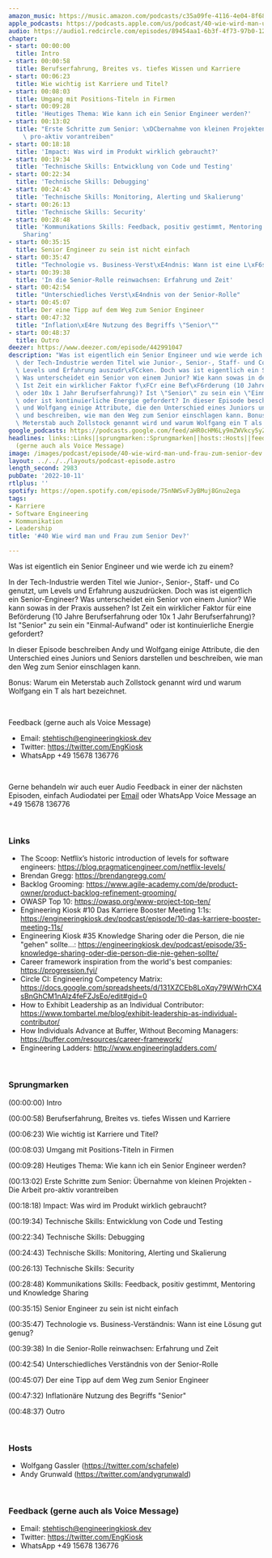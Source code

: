 ```yaml
---
amazon_music: https://music.amazon.com/podcasts/c35a09fe-4116-4e04-8f68-77d61b112e46/episodes/b372c190-8901-40dd-9bb8-3577e14a0dd1/engineering-kiosk-40-wie-wird-man-und-frau-zum-senior-dev
apple_podcasts: https://podcasts.apple.com/us/podcast/40-wie-wird-man-und-frau-zum-senior-dev/id1603082924?i=1000582229449&uo=4
audio: https://audio1.redcircle.com/episodes/89454aa1-6b3f-4f73-97b0-128c69f11f37/stream.mp3
chapter:
- start: 00:00:00
  title: Intro
- start: 00:00:58
  title: Berufserfahrung, Breites vs. tiefes Wissen und Karriere
- start: 00:06:23
  title: Wie wichtig ist Karriere und Titel?
- start: 00:08:03
  title: Umgang mit Positions-Titeln in Firmen
- start: 00:09:28
  title: 'Heutiges Thema: Wie kann ich ein Senior Engineer werden?'
- start: 00:13:02
  title: "Erste Schritte zum Senior: \xDCbernahme von kleinen Projekten - Die Arbeit\
    \ pro-aktiv vorantreiben"
- start: 00:18:18
  title: 'Impact: Was wird im Produkt wirklich gebraucht?'
- start: 00:19:34
  title: 'Technische Skills: Entwicklung von Code und Testing'
- start: 00:22:34
  title: 'Technische Skills: Debugging'
- start: 00:24:43
  title: 'Technische Skills: Monitoring, Alerting und Skalierung'
- start: 00:26:13
  title: 'Technische Skills: Security'
- start: 00:28:48
  title: 'Kommunikations Skills: Feedback, positiv gestimmt, Mentoring und Knowledge
    Sharing'
- start: 00:35:15
  title: Senior Engineer zu sein ist nicht einfach
- start: 00:35:47
  title: "Technologie vs. Business-Verst\xE4ndnis: Wann ist eine L\xF6sung gut genug?"
- start: 00:39:38
  title: 'In die Senior-Rolle reinwachsen: Erfahrung und Zeit'
- start: 00:42:54
  title: "Unterschiedliches Verst\xE4ndnis von der Senior-Rolle"
- start: 00:45:07
  title: Der eine Tipp auf dem Weg zum Senior Engineer
- start: 00:47:32
  title: "Inflation\xE4re Nutzung des Begriffs \"Senior\""
- start: 00:48:37
  title: Outro
deezer: https://www.deezer.com/episode/442991047
description: "Was ist eigentlich ein Senior Engineer und wie werde ich zu einem? In\
  \ der Tech-Industrie werden Titel wie Junior-, Senior-, Staff- und Co genutzt, um\
  \ Levels und Erfahrung auszudr\xFCcken. Doch was ist eigentlich ein Senior-Engineer?\
  \ Was unterscheidet ein Senior von einem Junior? Wie kann sowas in der Praxis aussehen?\
  \ Ist Zeit ein wirklicher Faktor f\xFCr eine Bef\xF6rderung (10 Jahre Berufserfahrung\
  \ oder 10x 1 Jahr Berufserfahrung)? Ist \"Senior\" zu sein ein \"Einmal-Aufwand\"\
  \ oder ist kontinuierliche Energie gefordert? In dieser Episode beschreiben Andy\
  \ und Wolfgang einige Attribute, die den Unterschied eines Juniors und Seniors darstellen\
  \ und beschreiben, wie man den Weg zum Senior einschlagen kann. Bonus: Warum ein\
  \ Meterstab auch Zollstock genannt wird und warum Wolfgang ein T als hart bezeichnet."
google_podcasts: https://podcasts.google.com/feed/aHR0cHM6Ly9mZWVkcy5yZWRjaXJjbGUuY29tLzBlY2ZkZmQ3LWZkYTEtNGMzZC05NTE1LTQ3NjcyN2Y5ZGY1ZQ/episode/MGYxMGNjMTktMDExNS00Njc4LThkYmMtOWMxYmRhYzM5MTQ2?sa=X&ved=2ahUKEwjJpJPctdf6AhUIrXIEHd9zDtgQkfYCegQIARAF
headlines: links::Links||sprungmarken::Sprungmarken||hosts::Hosts||feedback-gerne-auch-als-voice-message::Feedback
  (gerne auch als Voice Message)
image: /images/podcast/episode/40-wie-wird-man-und-frau-zum-senior-dev.jpg
layout: ../../../layouts/podcast-episode.astro
length_second: 2983
pubDate: '2022-10-11'
rtlplus: ''
spotify: https://open.spotify.com/episode/75nNWSvFJyBMuj8Gnu2ega
tags:
- Karriere
- Software Engineering
- Kommunikation
- Leadership
title: '#40 Wie wird man und Frau zum Senior Dev?'

---
```

<p>Was ist eigentlich ein Senior Engineer und wie werde ich zu einem?</p><p>In der Tech-Industrie werden Titel wie Junior-, Senior-, Staff- und Co genutzt, um Levels und Erfahrung auszudrücken. Doch was ist eigentlich ein Senior-Engineer? Was unterscheidet ein Senior von einem Junior? Wie kann sowas in der Praxis aussehen? Ist Zeit ein wirklicher Faktor für eine Beförderung (10 Jahre Berufserfahrung oder 10x 1 Jahr Berufserfahrung)? Ist &#34;Senior&#34; zu sein ein &#34;Einmal-Aufwand&#34; oder ist kontinuierliche Energie gefordert?</p><p>In dieser Episode beschreiben Andy und Wolfgang einige Attribute, die den Unterschied eines Juniors und Seniors darstellen und beschreiben, wie man den Weg zum Senior einschlagen kann.</p><p>Bonus: Warum ein Meterstab auch Zollstock genannt wird und warum Wolfgang ein T als hart bezeichnet.</p><p><br></p><p>Feedback (gerne auch als Voice Message)</p><ul><li>Email: <a href="mailto:stehtisch@engineeringkiosk.dev" rel="nofollow">stehtisch@engineeringkiosk.dev</a></li><li>Twitter: <a href="https://twitter.com/EngKiosk" rel="nofollow">https://twitter.com/EngKiosk</a></li><li>WhatsApp +49 15678 136776</li></ul><p><br></p><p>Gerne behandeln wir auch euer Audio Feedback in einer der nächsten Episoden, einfach Audiodatei per <a href="https://engineeringkiosk.dev/kontakt/">Email</a> oder WhatsApp Voice Message an +49 15678 136776</p><p><br></p><h3 id="links">Links</h3><ul><li>The Scoop: Netflix’s historic introduction of levels for software engineers: <a href="https://blog.pragmaticengineer.com/netflix-levels/" rel="nofollow">https://blog.pragmaticengineer.com/netflix-levels/</a></li><li>Brendan Gregg: <a href="https://brendangregg.com/" rel="nofollow">https://brendangregg.com/</a></li><li>Backlog Grooming: <a href="https://www.agile-academy.com/de/product-owner/product-backlog-refinement-grooming/" rel="nofollow">https://www.agile-academy.com/de/product-owner/product-backlog-refinement-grooming/</a></li><li>OWASP Top 10: <a href="https://owasp.org/www-project-top-ten/" rel="nofollow">https://owasp.org/www-project-top-ten/</a></li><li>Engineering Kiosk #10 Das Karriere Booster Meeting 1:1s: <a href="https://engineeringkiosk.dev/podcast/episode/10-das-karriere-booster-meeting-11s/">https://engineeringkiosk.dev/podcast/episode/10-das-karriere-booster-meeting-11s/</a></li><li>Engineering Kiosk #35 Knowledge Sharing oder die Person, die nie &#34;gehen&#34; sollte...: <a href="https://engineeringkiosk.dev/podcast/episode/35-knowledge-sharing-oder-die-person-die-nie-gehen-sollte/">https://engineeringkiosk.dev/podcast/episode/35-knowledge-sharing-oder-die-person-die-nie-gehen-sollte/</a></li><li>Career framework inspiration from the world&#39;s best companies: <a href="https://progression.fyi/" rel="nofollow">https://progression.fyi/</a></li><li>Circle CI: Engineering Competency Matrix: <a href="https://docs.google.com/spreadsheets/d/131XZCEb8LoXqy79WWrhCX4sBnGhCM1nAIz4feFZJsEo/edit#gid=0" rel="nofollow">https://docs.google.com/spreadsheets/d/131XZCEb8LoXqy79WWrhCX4sBnGhCM1nAIz4feFZJsEo/edit#gid=0</a></li><li>How to Exhibit Leadership as an Individual Contributor: <a href="https://www.tombartel.me/blog/exhibit-leadership-as-individual-contributor/" rel="nofollow">https://www.tombartel.me/blog/exhibit-leadership-as-individual-contributor/</a></li><li>How Individuals Advance at Buffer, Without Becoming Managers: <a href="https://buffer.com/resources/career-framework/" rel="nofollow">https://buffer.com/resources/career-framework/</a></li><li>Engineering Ladders: <a href="http://www.engineeringladders.com/" rel="nofollow">http://www.engineeringladders.com/</a></li></ul><p><br></p><h3 id="sprungmarken">Sprungmarken</h3><p>(00:00:00) Intro</p><p>(00:00:58) Berufserfahrung, Breites vs. tiefes Wissen und Karriere</p><p>(00:06:23) Wie wichtig ist Karriere und Titel?</p><p>(00:08:03) Umgang mit Positions-Titeln in Firmen</p><p>(00:09:28) Heutiges Thema: Wie kann ich ein Senior Engineer werden?</p><p>(00:13:02) Erste Schritte zum Senior: Übernahme von kleinen Projekten - Die Arbeit pro-aktiv vorantreiben</p><p>(00:18:18) Impact: Was wird im Produkt wirklich gebraucht?</p><p>(00:19:34) Technische Skills: Entwicklung von Code und Testing</p><p>(00:22:34) Technische Skills: Debugging</p><p>(00:24:43) Technische Skills: Monitoring, Alerting und Skalierung</p><p>(00:26:13) Technische Skills: Security</p><p>(00:28:48) Kommunikations Skills: Feedback, positiv gestimmt, Mentoring und Knowledge Sharing</p><p>(00:35:15) Senior Engineer zu sein ist nicht einfach</p><p>(00:35:47) Technologie vs. Business-Verständnis: Wann ist eine Lösung gut genug?</p><p>(00:39:38) In die Senior-Rolle reinwachsen: Erfahrung und Zeit</p><p>(00:42:54) Unterschiedliches Verständnis von der Senior-Rolle</p><p>(00:45:07) Der eine Tipp auf dem Weg zum Senior Engineer</p><p>(00:47:32) Inflationäre Nutzung des Begriffs &#34;Senior&#34;</p><p>(00:48:37) Outro</p><p><br></p><h3 id="hosts">Hosts</h3><ul><li>Wolfgang Gassler (<a href="https://twitter.com/schafele" rel="nofollow">https://twitter.com/schafele</a>)</li><li>Andy Grunwald (<a href="https://twitter.com/andygrunwald" rel="nofollow">https://twitter.com/andygrunwald</a>)</li></ul><p><br></p><h3 id="feedback-gerne-auch-als-voice-message">Feedback (gerne auch als Voice Message)</h3><ul><li>Email: <a href="mailto:stehtisch@engineeringkiosk.dev" rel="nofollow">stehtisch@engineeringkiosk.dev</a></li><li>Twitter: <a href="https://twitter.com/EngKiosk" rel="nofollow">https://twitter.com/EngKiosk</a></li><li>WhatsApp +49 15678 136776</li></ul>